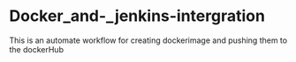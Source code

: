 # Docker_and-_jenkins-intergration
This is an automate workflow for creating dockerimage and pushing them to the dockerHub
